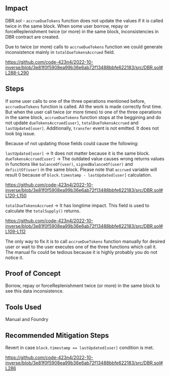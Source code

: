 ## Impact
DBR.sol - `accrueDueTokens` function does not update the values if it is called twice in the same block.
When some user borrow, repay or forceReplenishment twice (or more) in the same block, inconsistencies in DBR contract are created.

Due to twice (or more) calls to `accrueDueTokens` function we could generate inconsistence mainly in `totalDueTokensAccrued` field.

https://github.com/code-423n4/2022-10-inverse/blob/3e81f0f5908ea99b36e6ab72f13488bbfe622183/src/DBR.sol#L288-L290


## Steps

If some user calls to one of the three operations mentioned before, `accrueDueTokens` function is called. All the work is made correctly first time.
But when the user call twice (or more times) to one of the three operations in the same block, `accrueDueTokens` function stops at the beggining and do not update `dueTokensAccrued[user]`, `totalDueTokensAccrued` and `lastUpdated[user]`. 
Additionally, `transfer` event is not emitted. It does not look big issue.


Because of not updating those fields could cause the following:

`lastUpdated[user]` -> It does not matter because it is the same block.
`dueTokensAccrued[user]` -> The outdated value causes wrong returns values in functions like `balanceOf(user)`, `signedBalanceOf(user)` and `deficitOf(user)` in the same block. Please note that `accrued` variable will result 0 because of `block.timestamp - lastUpdated[user]` calculation.

https://github.com/code-423n4/2022-10-inverse/blob/3e81f0f5908ea99b36e6ab72f13488bbfe622183/src/DBR.sol#L120-L150


`totalDueTokensAccrued` -> It has longtime impact. This field is used to calculate the `totalSupply()` returns. 

https://github.com/code-423n4/2022-10-inverse/blob/3e81f0f5908ea99b36e6ab72f13488bbfe622183/src/DBR.sol#L109-L112


The only way to fix it is to call  `accrueDueTokens` function manually for desired user or wait to the user executes one of the three functions which call it. The manual fix could be tedious because it is highly probably you do not notice it.

## Proof of Concept

Borrow, repay or forceReplenishment twice (or more) in the same block to see this data inconsistence.


## Tools Used
Manual and Foundry

## Recommended Mitigation Steps

Revert in case `block.timestamp == lastUpdated[user]` condition is met.

https://github.com/code-423n4/2022-10-inverse/blob/3e81f0f5908ea99b36e6ab72f13488bbfe622183/src/DBR.sol#L286

